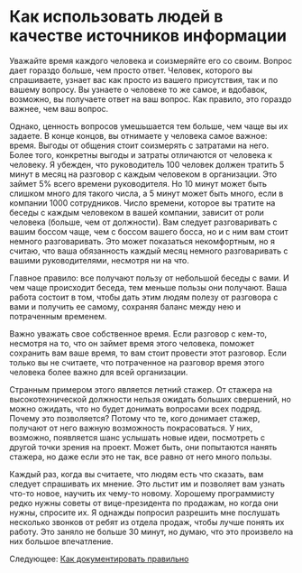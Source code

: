 # Как использовать людей в качестве источников информации
[//]: # (Version:1.0.0)
Уважайте время каждого человека и соизмеряйте его со своим. Вопрос дает гораздо больше, чем просто ответ. Человек, которого вы спрашиваете, узнает вас как просто из вашего присутствия, так и по вашему вопросу. Вы узнаете о человеке то же самое, и вдобавок, возможно, вы получаете ответ на ваш вопрос. Как правило, это гораздо важнее, чем ваш вопрос.

Однако, ценность вопросов умешьшается тем больше, чем чаще вы их задаете. В конце концов, вы отнимаете у человека самое важное: время. Выгоды от общения стоит соизмерять с затратами на него. Более того, конкретны выгоды и затраты отличаются от человека к человеку. Я убежден, что руководитель 100 человек должен тратить 5 минут в месяц на разговор с каждым человеком в организации. Это займет 5% всего времени руководителя. Но 10 минут может быть слишком много для такого числа, а 5 минут может быть много, если в компании 1000 сотрудников. Число времени, которое вы тратите на беседы с каждым человеком в вашей компании, зависит от роли человека (больше, чем от должности). Вам следует разговаривать с вашим боссом чаще, чем с боссом вашего босса, но и с ним вам стоит немного разговаривать. Это может показаться некомфортным, но я считаю, что ваша обязанность каждый месяц немного разговаривать с вашими руководителями, несмотря ни на что.

Главное правило: все получают пользу от небольшой беседы с вами. И чем чаще происходит беседа, тем меньше пользы они получают. Ваша работа состоит в том, чтобы дать этим людям полезу от разговора с вами и получить ее самому, сохраняя баланс между нею и потраченным временем.

Важно уважать свое собственное время. Если разговор с кем-то, несмотря на то, что он займет время этого человека, поможет сохранить вам ваше время, то вам стоит провести этот разговор. Если только вы не считаете, что потраченное на разговор время этого человека более важно для всей организации.

Странным примером этого является летний стажер. От стажера на высокотехнической должности нельзя ожидать больших свершений, но можно ожидать, что но будет донимать вопросами всех подряд. Почему это позволяется? Потому что те, кого донимает стажер, получают от него важную возможность покрасоваться. У них, возможно, появляется шанс услышать новые идеи, посмотреть с другой точки зрения на проект. Может быть, они попытаются нанять стажера, но даже если это не так, все равно от него много пользы.

Каждый раз, когда вы считаете, что людям есть что сказать, вам следует спрашивать их мнение. Это льстит им и позволяет вам узнать что-то новое, научить их чему-то новому. Хорошему программисту редко нужны советы от вице-президента по продажам, но когда они нужны, спросите их. Я однажды попросил разрешить мне послушать несколько звонков от ребят из отдела продаж, чтобы лучше понять их работу. Это заняло не больше 30 минут, но думаю, что это произвело на них большое впечатление.

Следующее: [Как документировать правильно](05-How-to-Document-Wisely.md)